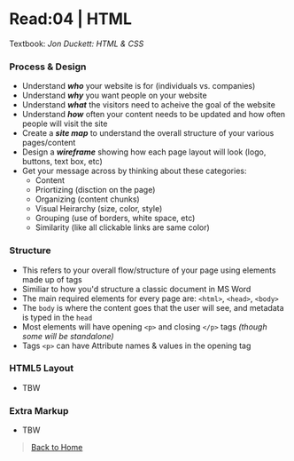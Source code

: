 # Read:04 \| HTML 
Textbook: _Jon Duckett: HTML & CSS_

### Process & Design
- Understand **_who_** your website is for (individuals vs. companies)
- Understand **_why_** you want people on your website
- Understand **_what_** the visitors need to acheive the goal of the website
- Understand **_how_** often your content needs to be updated and how often people will visit the site
- Create a **_site map_** to understand the overall structure of your various pages/content
- Design a **_wireframe_** showing how each page layout will look (logo, buttons, text box, etc)
- Get your message across by thinking about these categories: 
   - Content
   - Priortizing (disction on the page)
   - Organizing (content chunks)
   - Visual Heirarchy (size, color, style)
   - Grouping (use of borders, white space, etc)
   - Similarity (like all clickable links are same color)


### Structure
- This refers to your overall flow/structure of your page using elements made up of tags
- Similiar to how you'd structure a classic document in MS Word
- The main required elements for every page are: ```<html>```, ```<head>```, ```<body>```
- The ```body``` is where the content goes that the user will see, and metadata is typed in the ```head```
- Most elements will have opening ```<p>``` and closing ```</p>``` tags *(though some will be standalone)*
- Tags ```<p>``` can have Attribute names & values in the opening tag


### HTML5 Layout
- TBW


### Extra Markup
- TBW



> [Back to Home](README.md)